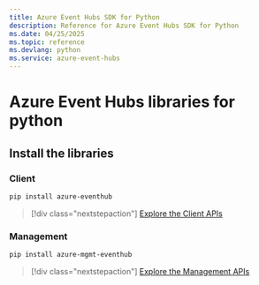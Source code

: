 ```yaml
---
title: Azure Event Hubs SDK for Python
description: Reference for Azure Event Hubs SDK for Python
ms.date: 04/25/2025
ms.topic: reference
ms.devlang: python
ms.service: azure-event-hubs
---
```

# Azure Event Hubs libraries for python

## Install the libraries


### Client

```bash
pip install azure-eventhub
```
> [!div class="nextstepaction"]
> [Explore the Client APIs](/python/api/overview/azure/eventhub-readme)


### Management

```bash
pip install azure-mgmt-eventhub
```
> [!div class="nextstepaction"]
> [Explore the Management APIs](/python/api/azure-mgmt-eventhub)